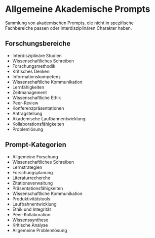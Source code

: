 # Allgemeine Akademische Prompts

Sammlung von akademischen Prompts, die nicht in spezifische Fachbereiche passen oder interdisziplinären Charakter haben.

## Forschungsbereiche
- Interdisziplinäre Studien
- Wissenschaftliches Schreiben
- Forschungsmethodik
- Kritisches Denken
- Informationskompetenz
- Wissenschaftliche Kommunikation
- Lernfähigkeiten
- Zeitmanagement
- Wissenschaftliche Ethik
- Peer-Review
- Konferenzpräsentationen
- Antragstellung
- Akademische Laufbahnentwicklung
- Kollaborationsfähigkeiten
- Problemlösung

## Prompt-Kategorien
- Allgemeine Forschung
- Wissenschaftliches Schreiben
- Lernstrategien
- Forschungsplanung
- Literaturrecherche
- Zitationsverwaltung
- Präsentationsfähigkeiten
- Wissenschaftliche Kommunikation
- Produktivitätstools
- Laufbahnentwicklung
- Ethik und Integrität
- Peer-Kollaboration
- Wissenssynthese
- Kritische Analyse
- Allgemeine Problemlösung